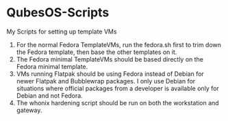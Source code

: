 # QubesOS-Scripts
My Scripts for setting up template VMs

1. For the normal Fedora TemplateVMs, run the fedora.sh first to trim down the Fedora template, then base the other templates on it.
2. The Fedora minimal TemplateVMs should be based directly on the Fedora minimal template.
3. VMs running Flatpak should be using Fedora instead of Debian for newer Flatpak and Bubblewrap packages. I only use Debian for situations where official packages from a developer is available only for Debian and not Fedora.
4. The whonix hardening script should be run on both the workstation and gateway.
